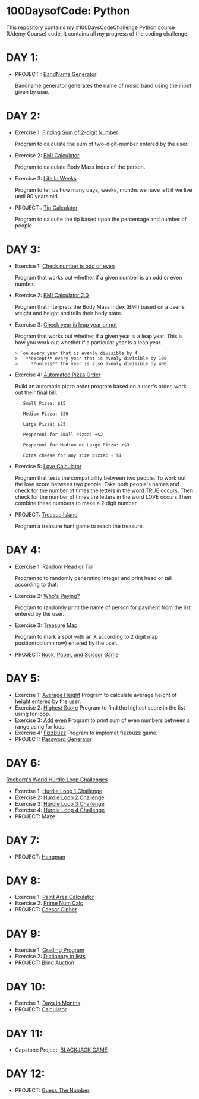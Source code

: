 
# 100DaysofCode: Python

This repository contains my #100DaysCodeChallenge Python course (Udemy Course) code. It contains all my progress of the coding challenge.



# DAY 1:
 - PROJECT : [BandName Generator](https://github.com/Nishi-16-K/100DaysCodeChallenge-Python-/blob/c98d7364887f794a6044ac54619ad76cbd550777/Day1%20Project:%20BandNameGenerator.py)

      Bandname generator generates the name of music band using the input given by user.




# DAY 2:

 - Exercise 1: [Finding Sum of 2-digit Number](https://github.com/Nishi-16-K/100DaysCodeChallenge-Python-/blob/0b2234b380560b6aa159af24b6b129b64a41413a/Day2:%20Exercise1.py)
 
     Program to calculate the sum of two-digit-number entered by the user.
 - Exercise 2: [BMI Calculator](https://github.com/Nishi-16-K/100DaysCodeChallenge-Python-/blob/b4c9f65da9704bae5633893eb7951f7d7e1c06d7/Day%202/Ex2:%20BMI%20Calculator.py)
 
     Program to calculate Body Mass Index of the person.
 - Exercise 3: [Life In Weeks](https://github.com/Nishi-16-K/100DaysCodeChallenge-Python-/blob/bc0d99815cbe44d0385151362424720df0f9c6e6/Day%202/Ex3:%20Life_in_weeks.py)
 
     Program to tell us how many days, weeks, months we have left if we live until 90 years old.
- PROJECT : [Tip Calculator](https://github.com/Nishi-16-K/100DaysCodeChallenge-Python-/blob/ad4d24eb197e0c843e604e11eaaea12b10307ccc/Day%202/PROJECT:%20Tip_Calculator.py)
 
     Program to calculte the tip based upon the percentage and number of people
 
 
 
 
 
 # DAY 3:

- Exercise 1: [Check number is odd or even](https://github.com/Nishi-16-K/100DaysCodeChallenge-Python-/blob/b94c1ede55131f4b43b17b90a793022aa0dba13e/Day%203/Ex1:%20Check%20_odd%20_or%20_even.py)
      
     Program that works out whether if a given number is an odd or even number.
- Exercise 2: [BMI Calculator 2.0]()
      
     Program that interprets the Body Mass Index (BMI) based on a user's weight and height and tells their body state.
- Exercise 3: [Check year is leap year or not](https://github.com/Nishi-16-K/100DaysCodeChallenge-Python-/blob/df94473f66106b677c43fe95c4d6ae8abc2eb9e9/Day%203/Ex3:%20Check_leap_year.py)
      
     Program that works out whether if a given year is a leap year. This is how you work out whether if a particular year is a leap year. 
     
      > `on every year that is evenly divisible by 4
      >   **except** every year that is evenly divisible by 100
      >     **unless** the year is also evenly divisible by 400`
- Exercise 4: [Automated Pizza Order](https://github.com/Nishi-16-K/100DaysCodeChallenge-Python-/blob/78900092d6852b691898840b05d0737f18fb5f41/Day%203/Ex4:%20Automated_Pizza_Order.py)
       
     Build an automatic pizza order program based on a user's order, work out their final bill.

         Small Pizza: $15

         Medium Pizza: $20

         Large Pizza: $25

         Pepperoni for Small Pizza: +$2

         Pepperoni for Medium or Large Pizza: +$3

         Extra cheese for any size pizza: + $1

- Exercise 5: [Love Calculator](https://github.com/Nishi-16-K/100DaysCodeChallenge-Python-/blob/6fb6bc76bc32cae4e35d78f531b8938ed09fe669/Day%203/Ex5:%20Love%20Calculator.py)
      
     Program that tests the compatibility between two people. To work out the love score between two people:
     Take both people's names and check for the number of times the letters in the word TRUE occurs. Then check for the number of times the letters in the word LOVE occurs.Then      combine these numbers to make a 2 digit number.

- PROJECT: [Treasue Island](https://github.com/Nishi-16-K/100DaysCodeChallenge-Python-/blob/7cea066438670455dd2d0fe95f47e8c91f5c0c05/Day%203/PROJECT:%20Treasure%20Island.py)
  
   Program a treasure hunt game to reach the treasure.
   
   
   
   
   
   
# DAY 4:   

- Exercise 1: [Random Head or Tail](https://github.com/Nishi-16-K/100DaysCodeChallenge-Python-/blob/f8076e5c820db9c7de182685f1a6e0dea844aefd/Day%204/Ex1:%20Random%20Head%20or%20Tail.py)
   
   Program to to randomly generating integer and print head or tail according to that.
- Exercise 2: [Who's Paying?](https://github.com/Nishi-16-K/100DaysCodeChallenge-Python-/blob/f8076e5c820db9c7de182685f1a6e0dea844aefd/Day%204/Ex2:%20Who's_Paying.py)
   
   Program to randomly print the name of person for payment from the list entered by the user.
- Exercise 3:  [Treasure Map](https://github.com/Nishi-16-K/100DaysCodeChallenge-Python-/blob/f8076e5c820db9c7de182685f1a6e0dea844aefd/Day%204/Ex3:%20Treasure%20Map.py)
    
    Program to mark a spot with an X according to 2 digit map position(column,row) entered by the user.
- PROJECT: [Rock, Paper, and Scissor Game](https://github.com/Nishi-16-K/100DaysCodeChallenge-Python-/blob/f8076e5c820db9c7de182685f1a6e0dea844aefd/Day%204/PROJECT:%20Rock,%20Paper,%20and%20Scissor.py)



# DAY 5:

- Exercise 1: [Average Height](https://github.com/Nishi-16-K/100DaysCodeChallenge-Python-/blob/0ed5fb245081241bc10427e034cf4d002e033729/Day%205/Ex1:%20Average%20Height.py)
 Program to calculate average height of height entered by the user.
 - Exercise 2: [Highest Score](https://github.com/Nishi-16-K/100DaysCodeChallenge-Python-/blob/0ed5fb245081241bc10427e034cf4d002e033729/Day%205/Ex2:%20Highest%20score.py)
 Program to find the highest score in the list using for loop.
 - Exercise 3: [Add even](https://github.com/Nishi-16-K/100DaysCodeChallenge-Python-/blob/0ed5fb245081241bc10427e034cf4d002e033729/Day%205/Ex3:%20Add%20even.py)
  Program to print sum of even numbers between a range using for loop.
 - Exercise 4: [FizzBuzz](https://github.com/Nishi-16-K/100DaysCodeChallenge-Python-/blob/0ed5fb245081241bc10427e034cf4d002e033729/Day%205/Ex4:%20FizzBuzz.py)
  Program to implemet fizzbuzz game.
 - PROJECT: [Password Generator](https://github.com/Nishi-16-K/100DaysCodeChallenge-Python-/blob/0ed5fb245081241bc10427e034cf4d002e033729/Day%205/PROJECT:%20PyPassword%20Generator.py)  


# DAY 6:

[Reeborg's World Hurdle Loop Challenges](https://reeborg.ca/reeborg.html?lang=en&mode=python&menu=worlds%2Fmenus%2Freeborg_intro_en.json&name=Hurdle%201&url=worlds%2Ftutorial_en%2Fhurdle1.json)

 - Exercise 1: [Hurdle Loop 1 Challenge](https://github.com/Nishi-16-K/100DaysCodeChallenge-Python-/blob/1314747fb37f8ec9b00ceb33134826d54c210758/Day%206/Ex1:%20Hurdles%20Loop%201%20Challenge.py)
 - Exercise 2: [Hurdle Loop 2 Challenge](https://github.com/Nishi-16-K/100DaysCodeChallenge-Python-/blob/fe979bf79d76ea903dc10517e11415b31a00733e/Day%206/Ex2:%20Hurdles%20Loop%202%20Challenge.py)
 - Exercise 3: [Hurdle Loop 3 Challenge](https://github.com/Nishi-16-K/100DaysCodeChallenge-Python-/blob/255ff85f6927170258377a790fbec9d8071065ce/Day%206/Ex3:%20Hurdles%20Loop%203%20Challenge.py)
 - Exercise 4: [Hurdle Loop 4 Challenge](https://github.com/Nishi-16-K/100DaysCodeChallenge-Python-/blob/f9c8726b6a3e016676b9962809b20897e56361e2/Day%206/Ex4:%20Hurdle%20Loop%204%20Challenge.py)
 - PROJECT: Maze

# DAY 7:

- PROJECT: [Hangman](https://github.com/Nishi-16-K/100DaysCodeChallenge-Python-/blob/5da48c949111da0ffd03d848afe7f025c7bfb720/Day%207/PROJECT:%20Hangman.py)  

# DAY 8:

- Exercise 1: [Paint Area Calculator](https://github.com/Nishi-16-K/100DaysofCodeChallenge-Python/blob/156a28a011f0ac3d3c524106c9c6e7b06d0a946e/Day%208/Ex1:%20Paint%20Area%20Calculator.py)
 - Exercise 2: [Prime Num Calc](https://github.com/Nishi-16-K/100DaysofCodeChallenge-Python/blob/156a28a011f0ac3d3c524106c9c6e7b06d0a946e/Day%208/Ex2:%20Prime%20Number%20Calc.py)
 - PROJECT: [Caesar Cipher](https://github.com/Nishi-16-K/100DaysofCodeChallenge-Python/blob/3fdb4398f4b5eb1396d6bf40c4e1a51b4875becd/Day%208/PROJECT:%20Caesar%20Cipher.py)

# DAY 9:

 - Exercise 1: [Grading Program](https://github.com/Nishi-16-K/100DaysofCodeChallenge-Python/blob/fe31ff21f35ed1275bf2fcaa77a28abf7155431f/Day%209/Ex1:%20Grading%20Program.py)
 - Exercise 2: [Dictionary in lists](https://github.com/Nishi-16-K/100DaysofCodeChallenge-Python/blob/fe31ff21f35ed1275bf2fcaa77a28abf7155431f/Day%209/Ex2:%20Dictionary%20in%20lists.py)
 - PROJECT: [Blind Auction](https://github.com/Nishi-16-K/100DaysofCodeChallenge-Python/blob/fe31ff21f35ed1275bf2fcaa77a28abf7155431f/Day%209/PROJECT:%20Blind%20Auction.py)

# DAY 10:

 - Exercise 1: [Days in Months](https://github.com/Nishi-16-K/100DaysofCodeChallenge-Python/blob/fe31ff21f35ed1275bf2fcaa77a28abf7155431f/Day-10/Ex1:%20Days%20in%20months.py)
 - PROJECT: [Calculator](https://github.com/Nishi-16-K/100DaysofCodeChallenge-Python/blob/fe31ff21f35ed1275bf2fcaa77a28abf7155431f/Day-10/PROJECT:%20Calculator.py)

# DAY 11:

 - Capstone Project: [BLACKJACK GAME](https://github.com/Nishi-16-K/100DaysofCodeChallenge-Python/blob/2de4eeb5f1f33b3b2b4c02f5fc714779b280f8ca/Day-11/Capstone%20project:%20BlackJack.py)

# DAY 12:

- PROJECT: [Guess The Number](https://github.com/Nishi-16-K/100DaysofCodeChallenge-Python/blob/32d1cdf954aa85e96edf69477a7dd22a4d3d2be0/Day-12/Guess%20the%20Num.py) 
